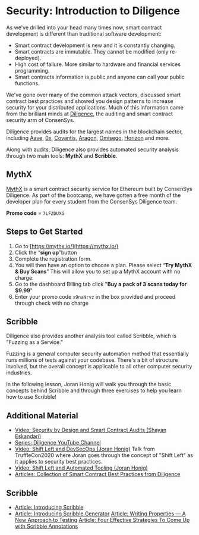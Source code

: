 # Security: Introduction to Diligence

As we've drilled into your head many times now, smart contract development is different than traditional software development:

- Smart contract development is new and it is constantly changing.
- Smart contracts are immutable. They cannot be modified (only re-deployed).
- High cost of failure. More similar to hardware and financial services programming.
- Smart contracts information is public and anyone can call your public functions.

We've gone over many of the common attack vectors, discussed smart contract best practices and showed you design patterns to increase security for your distributed applications. Much of this information came from the brilliant minds at <a href="https://consensys.net/diligence/" target="_blank" rel="noopener noreferrer">Diligence,</a> the auditing and smart contract security arm of ConsenSys.

Diligence provides audits for the largest names in the blockchain sector, including <a href="https://aave.com" target="_blank" rel="noopener noreferrer">Aave,</a> <a href="https://0x.org" target="_blank" rel="noopener noreferrer">0x,</a> <a href="https://www.covantis.io/" target="_blank" rel="noopener noreferrer">Covantis,</a> <a href="https://aragon.org/" target="_blank" rel="noopener noreferrer">Aragon,</a> <a href="https://omg.network/" target="_blank" rel="noopener noreferrer">Omisego,</a> <a href="https://horizon.io/" target="_blank" rel="noopener noreferrer">Horizon</a> and more.

Along with audits, Diligence also provides automated security analysis through two main tools: <b>MythX</b> and <b>Scribble</b>.

## MythX

[MythX](https://mythx.io/) is a smart contract security service for Ethereum built by ConsenSys Diligence. As part of the bootcamp, we have gotten a free month of the developer plan for every student from the ConsenSys Diligence team.

**Promo code** = `7LFZDUXG`

## Steps to Get Started

1.  Go to [https://mythx.io/](https://mythx.io/)
2.  Click the “**sign up**”button
3.  Complete the registration form.
4.  You will then have an option to choose a plan. Please select “**Try MythX & Buy Scans**” This will allow you to set up a MythX account with no charge.
5.  Go to the dashboard Billing tab click "**Buy a pack of 3 scans today for $9.99**"
6.  Enter your promo code `x9naNrvz` in the box provided and proceed through check with no charge

## Scribble

Diligence also provides another analysis tool called Scribble, which is "Fuzzing as a Service."

Fuzzing is a general computer security automation method that essentially runs millions of tests against your codebase. There's a bit of structure involved, but the overall concept is applicable to all other computer security industries.

In the following lesson, Joran Honig will walk you through the basic concepts behind Scribble and through three exercises to help you learn how to use Scribble!

## Additional Material
- <a href="https://youtu.be/gfD1KBtLWZI" target="_blank" rel="noopener noreferrer">Video: Security by Design and Smart Contract Audits (Shayan Eskandari)</a>
- <a href="https://youtube.com/channel/UCkoGLA5DUdXO4Qfo_9RDjIA" target="_blank" rel="noopener noreferrer">Series: Diligence YouTube Channel</a>
- <a href="https://www.youtube.com/watch?v=ax8k8TsIapg" target="_blank" rel="noopener noreferrer">Video: Shift Left and DevSecOps (Joran Honig)</a> Talk from TruffleCon2020 where Joran goes through the concept of "Shift Left" as it applies to security best practices.
- <a href="https://www.youtube.com/watch?v=pPuxVJUfcE8" target="_blank" rel="noopener noreferrer">Video: Shift Left and Automated Tooling (Joran Honig)</a>
- <a href="https://consensys.net/diligence/categories/best-practice/" target="_blank" rel="noopener noreferrer">Articles: Collection of Smart Contract Best Practices from Diligence</a>
## Scribble
- <a href="https://consensys.net/diligence/blog/2020/12/introducing-scribble/" target="_blank" rel="noopener noreferrer">Article: Introducing Scribble</a>
- <a href="https://consensys.net/diligence/blog/2021/07/introducing-scribble-generator/" target="_blank" rel="noopener noreferrer">Article: Introducing Scribble Generator</a>
<a href="https://consensys.net/diligence/blog/2021/01/writing-properties-a-new-approach-to-testing/" target="_blank" rel="noopener noreferrer">Article: Writing Properties — A New Approach to Testing</a>
<a href="https://consensys.net/diligence/blog/2021/02/4-effective-strategies-to-come-up-with-scribble-annotations/" target="_blank" rel="noopener noreferrer">Article: Four Effective Strategies To Come Up with Scribble Annotations</a>
